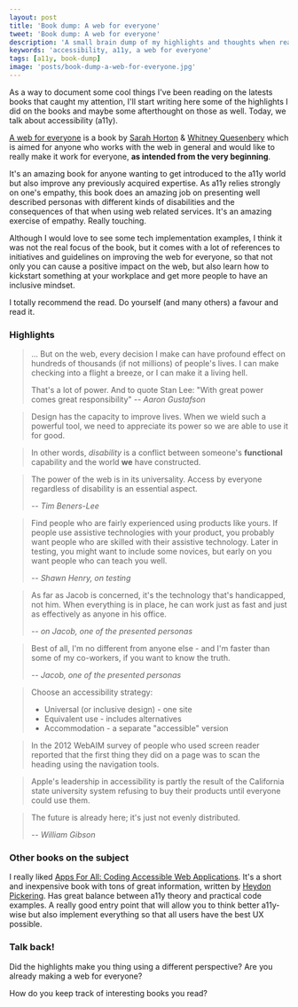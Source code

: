 ```yaml
---
layout: post
title: 'Book dump: A web for everyone'
tweet: 'Book dump: A web for everyone'
description: 'A small brain dump of my highlights and thoughts when reading this awesome book on accessibility by Sarah Horton and Whitney Quesenbery'
keywords: 'accessibility, a11y, a web for everyone'
tags: [a11y, book-dump]
image: 'posts/book-dump-a-web-for-everyone.jpg'
---
```


As a way to document some cool things I've been reading on the latests books that caught my attention, I'll start writing here some of the highlights I did on the books and maybe some afterthought on those as well. Today, we talk about accessibility (a11y).

[A web for everyone](http://rosenfeldmedia.com/books/a-web-for-everyone/) is a book by [Sarah Horton](https://sarahhortondesign.com/about/) & [Whitney Quesenbery](http://www.wqusability.com/biography.html) which is aimed for anyone who works with the web in general and would like to really make it work for everyone, **as intended from the very beginning**.

It's an amazing book for anyone wanting to get introduced to the a11y world but also improve any previously acquired expertise. As a11y relies strongly on one's empathy, this book does an amazing job on presenting well described personas with different kinds of disabilities and the consequences of that when using web related services. It's an amazing exercise of empathy. Really touching.

Although I would love to see some tech implementation examples, I think it was not the real focus of the book, but it comes with a lot of references to initiatives and guidelines on improving the web for everyone, so that not only you can cause a positive impact on the web, but also learn how to kickstart something at your workplace and get more people to have an inclusive mindset.

I totally recommend the read. Do yourself (and many others) a favour and read it.

### Highlights

> ... But on the web, every decision I make can have profound effect on hundreds of thousands (if not millions) of people's lives. I can make checking into a flight a breeze, or I can make it a living hell.
>
> That's a lot of power. And to quote Stan Lee: "With great power comes great responsibility"
> <cite>-- Aaron Gustafson</cite>

> Design has the capacity to improve lives. When we wield such a powerful tool, we need to appreciate its power so we are able to use it for good.

> In other words, *disability* is a conflict between someone's **functional** capability and the world **we** have constructed.

> The power of the web is in its universality. Access by everyone regardless of disability is an essential aspect.
>
> <cite>-- Tim Beners-Lee</cite>

> Find people who are fairly experienced using products like yours. If people use assistive technologies with your product, you probably want people who are skilled with their assistive technology. Later in testing, you might want to include some novices, but early on you want people who can teach you well.
>
> <cite>-- Shawn Henry, on testing</cite>

> As far as Jacob is concerned, it's the technology that's handicapped, not him. When everything is in place, he can work just as fast and just as effectively as anyone in his office.
>
> <cite>-- on Jacob, one of the presented personas</cite>

> Best of all, I'm no different from anyone else - and I'm faster than some of my co-workers, if you want to know the truth.
>
> <cite>-- Jacob, one of the presented personas</cite>

> Choose an accessibility strategy:
>
> * Universal (or inclusive design) - one site
> * Equivalent use - includes alternatives
> * Accommodation - a separate "accessible" version

> In the 2012 WebAIM survey of people who used screen reader reported that the first thing they did on a page was to scan the heading using the navigation tools.

> Apple's leadership in accessibility is partly the result of the California state university system refusing to buy their products until everyone could use them.

> The future is already here; it's just not evenly distributed.
>
> <cite>-- William Gibson</cite>

### Other books on the subject

I really liked [Apps For All: Coding Accessible Web Applications](https://shop.smashingmagazine.com/products/apps-for-all). It's a short and inexpensive book with tons of great information, written by [Heydon Pickering](http://www.heydonworks.com/). Has great balance between a11y theory and practical code examples. A really good entry point that will allow you to think better a11y-wise but also implement everything so that all users have the best UX possible.

### Talk back!

Did the highlights make you thing using a different perspective? Are you already making a web for everyone?

How do you keep track of interesting books you read?
